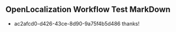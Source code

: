 ## OpenLocalization Workflow Test MarkDown
* ac2afcd0-d426-43ce-8d90-9a75f4b5d486 thanks!

<!--HONumber=Aug16_HO4-->


